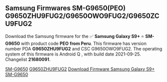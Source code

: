 <h2>Samsung Firmwares SM-G9650(PEO) G9650ZHU9FUG2/G9650OWO9FUG2/G9650ZCU9FUG2</h2>
Download the Samsung firmware for the ✅ <strong>Samsung Galaxy S9+ </strong> ⭐ <strong>SM-G9650</strong> with product code <strong>PEO</strong> <strong> from Peru</strong>. This firmware has version number PDA <strong>G9650ZHU9FUG2</strong> and CSC G9650OWO9FUG2. The operating system of this firmware is Android Q , with build date 2021-09-25. Changelist <strong>21680091</strong>.


[SM-G9650](https://samfirm.shop/samsung/model/SM-G9650)
[G9650ZHU9FUG2](https://samfirm.shop/samsung/pda/G9650ZHU9FUG2)
[Download Firmware Samsung Galaxy S9+ SM-G9650](https://samfirm.shop/samsung/firmware/459628)
